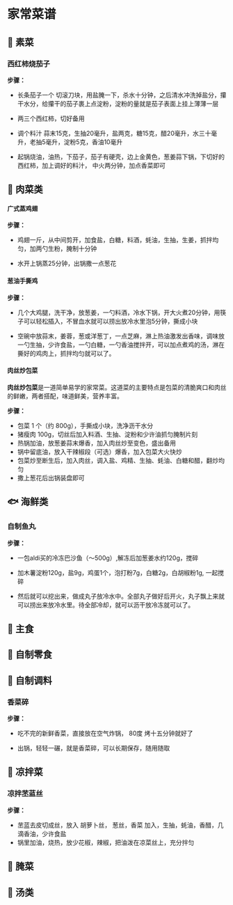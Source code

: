 # 家常菜谱

## 🥦 素菜

### 西红柿烧茄子

**步骤：**  

- 长条茄子一个 切滚刀块，用盐腌一下，杀水十分钟，之后清水冲洗掉盐分，攥干水分，给攥干的茄子裹上点淀粉，淀粉的量就是茄子表面上挂上薄薄一层

- 两三个西红柿，切好备用

- 调个料汁 蒜末15克，生抽20毫升，盐两克，糖15克，醋20毫升，水三十毫升，老抽5毫升，淀粉5克，香油10毫升

- 起锅烧油，油热，下茄子，茄子有硬壳，边上金黄色，葱姜蒜下锅，下切好的西红柿，加上调好的料汁， 中火两分钟，加点香菜即可

## 🍖 肉菜类

#### 广式蒸鸡翅

**步骤：**  

- 鸡翅一斤，从中间剪开，加食盐，白糖，料酒，蚝油，生抽，生姜，抓拌均匀，加两勺生粉，腌制十分钟

- 水开上锅蒸25分钟，出锅撒一点葱花

#### 葱油手撕鸡

**步骤：**  

- 几个大鸡腿，洗干净，放葱姜，一勺料酒，冷水下锅，开大火煮20分钟，用筷子可以轻松插入，不冒血水就可以捞出放冷水里泡5分钟，撕成小块

- 空碗中放蒜末，姜蓉，葱或洋葱丁，一点芝麻，淋上热油激发出香味，调味放一勺生抽，少许食盐，一勺白糖，一勺香油搅拌开，可以加点煮鸡的汤，淋在撕好的鸡肉上，抓拌均匀就可以了。


#### 肉丝炒包菜

**肉丝炒包菜**是一道简单易学的家常菜。这道菜的主要特点是包菜的清脆爽口和肉丝的鲜嫩，两者搭配，味道鲜美，营养丰富。

**步骤：**

- 包菜 1 个（约 800g），手撕成小块，洗净沥干水分  
- 猪瘦肉 100g，切丝后加入料酒、生抽、淀粉和少许油抓匀腌制片刻  
- 热锅加油，放葱姜蒜末爆香，加入肉丝炒至变色，盛出备用  
- 锅中留底油，放入干辣椒段（可选）爆香，加入包菜大火快炒  
- 包菜炒至断生后，加入肉丝，调入盐、鸡精、生抽、蚝油、白糖和醋，翻炒均匀  
- 撒上葱花后出锅装盘即可


## 🐟 海鲜类

### 自制鱼丸

**步骤：**  

- 一包aldi买的冷冻巴沙鱼（～500g）,解冻后加葱姜水约120g，搅碎

- 加木薯淀粉120g，盐9g，鸡蛋1个，泡打粉7g，白糖2g，白胡椒粉1g, 一起搅碎  

- 然后就可以挖出来，做成丸子放冷水中。全部丸子做好后开火，丸子飘上来就可以捞出来放冷水里。待全部冷却，就可以沥干放冷冻就可以了。


## 🍚 主食

## 🍬 自制零食

## 🧂 自制调料

### 香菜碎

**步骤：**  

- 吃不完的新鲜香菜，直接放在空气炸锅， 80度 烤十五分钟就好了

- 出锅，轻轻一碾，就是香菜碎，可以长期保存，随用随取

## 🥗 凉拌菜  

### 凉拌苤蓝丝

**步骤：**  

- 苤蓝去皮切成丝，放入 胡萝卜丝， 葱丝，香菜 加入，生抽，蚝油，香醋，几滴香油，少许食盐
- 锅里加油，烧热，放少花椒，辣椒，把油泼在凉菜丝上，充分拌匀


## 🥒 腌菜 

## 🍲 汤类 